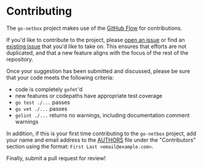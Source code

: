 Contributing
============

The `go-netbox` project makes use of the [GitHub Flow](https://docs.github.com/get-started/quickstart/github-flow)
for contributions.

If you'd like to contribute to the project, please
[open an issue](https://github.com/henrybear327/go-netbox/issues/new) or find an
[existing issue](https://github.com/henrybear327/go-netbox/issues) that you'd like
to take on.  This ensures that efforts are not duplicated, and that a new feature
aligns with the focus of the rest of the repository.

Once your suggestion has been submitted and discussed, please be sure that your
code meets the following criteria:
  - code is completely `gofmt`'d
  - new features or codepaths have appropriate test coverage
  - `go test ./...` passes
  - `go vet ./...` passes
  - `golint ./...` returns no warnings, including documentation comment warnings

In addition, if this is your first time contributing to the `go-netbox` project,
add your name and email address to the
[AUTHORS](https://github.com/henrybear327/go-netbox/blob/master/AUTHORS) file
under the "Contributors" section using the format:
`First Last <email@example.com>`.

Finally, submit a pull request for review!
